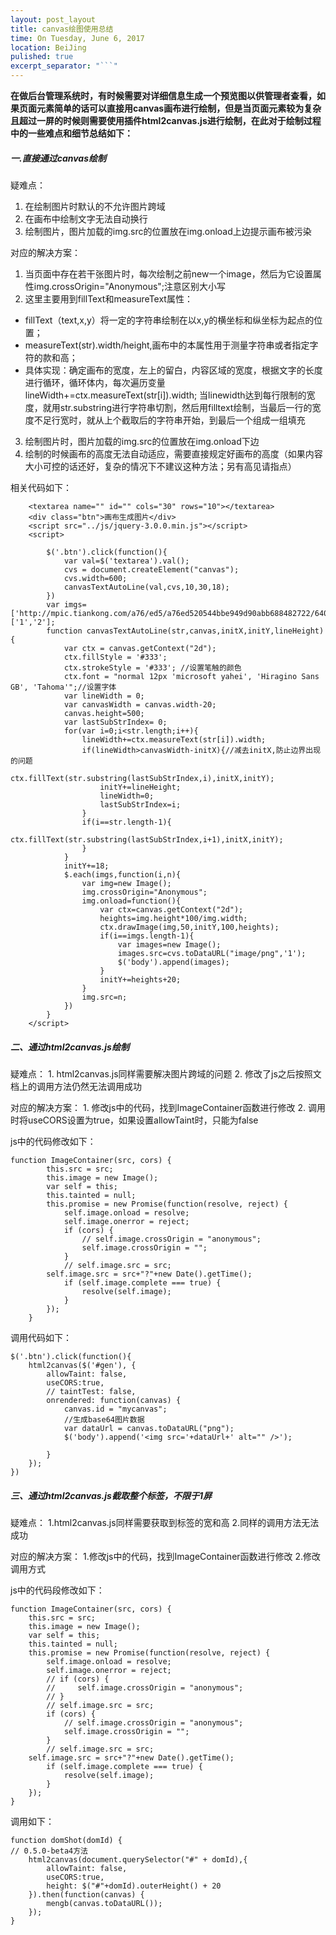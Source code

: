 ```yaml
---
layout: post_layout
title: canvas绘图使用总结
time: On Tuesday, June 6, 2017
location: BeiJing
pulished: true
excerpt_separator: "```"
---
```

<div style="word-spacing: 10px;font-weight: bold">在做后台管理系统时，有时候需要对详细信息生成一个预览图以供管理者查看，如果页面元素简单的话可以直接用canvas画布进行绘制，但是当页面元素较为复杂且超过一屏的时候则需要使用插件html2canvas.js进行绘制，在此对于绘制过程中的一些难点和细节总结如下：</div>

##### 一.直接通过canvas绘制

疑难点：
1.  在绘制图片时默认的不允许图片跨域
2.  在画布中绘制文字无法自动换行
3.  绘制图片，图片加载的img.src的位置放在img.onload上边提示画布被污染

对应的解决方案：
1. 当页面中存在若干张图片时，每次绘制之前new一个image，然后为它设置属性img.crossOrigin="Anonymous";注意区别大小写
2. 这里主要用到fillText和measureText属性：
 -  fillText（text,x,y）将一定的字符串绘制在以x,y的横坐标和纵坐标为起点的位置；
 - measureText(str).width/height,画布中的本属性用于测量字符串或者指定字符的款和高；
 - 具体实现：确定画布的宽度，左上的留白，内容区域的宽度，根据文字的长度进行循环，循环体内，每次遍历变量lineWidth+=ctx.measureText(str[i]).width; 当linewidth达到每行限制的宽度，就用str.substring进行字符串切割，然后用filltext绘制，当最后一行的宽度不足行宽时，就从上个截取后的字符串开始，到最后一个组成一组填充
3. 绘制图片时，图片加载的img.src的位置放在img.onload下边
4. 绘制的时候画布的高度无法自动适应，需要直接规定好画布的高度（如果内容大小可控的话还好，复杂的情况下不建议这种方法；另有高见请指点）
       
相关代码如下：
```
    <textarea name="" id="" cols="30" rows="10"></textarea>
    <div class="btn">画布生成图片</div>
    <script src="../js/jquery-3.0.0.min.js"></script>
    <script>  
    
        $('.btn').click(function(){
            var val=$('textarea').val();
            cvs = document.createElement("canvas");
            cvs.width=600;
            canvasTextAutoLine(val,cvs,10,30,18);
        })
        var imgs=['http://mpic.tiankong.com/a76/ed5/a76ed520544bbe949d90abb688482722/640.jpg','7.png','4.jpg'],data=['1','2'];
        function canvasTextAutoLine(str,canvas,initX,initY,lineHeight){
            var ctx = canvas.getContext("2d"); 
            ctx.fillStyle = '#333';
            ctx.strokeStyle = '#333'; //设置笔触的颜色
            ctx.font = "normal 12px 'microsoft yahei', 'Hiragino Sans GB', 'Tahoma'";//设置字体
            var lineWidth = 0;
            var canvasWidth = canvas.width-20; 
            canvas.height=500;
            var lastSubStrIndex= 0; 
            for(var i=0;i<str.length;i++){ 
                lineWidth+=ctx.measureText(str[i]).width; 
                if(lineWidth>canvasWidth-initX){//减去initX,防止边界出现的问题
                    ctx.fillText(str.substring(lastSubStrIndex,i),initX,initY);
                    initY+=lineHeight;
                    lineWidth=0;
                    lastSubStrIndex=i;
                } 
                if(i==str.length-1){
                    ctx.fillText(str.substring(lastSubStrIndex,i+1),initX,initY);
                }
            }
            initY+=18;
            $.each(imgs,function(i,n){
                var img=new Image();
                img.crossOrigin="Anonymous";
                img.onload=function(){
                    var ctx=canvas.getContext("2d");
                    heights=img.height*100/img.width;
                    ctx.drawImage(img,50,initY,100,heights);
                    if(i==imgs.length-1){
                        var images=new Image();
                        images.src=cvs.toDataURL("image/png",'1');
                        $('body').append(images);
                    }
                    initY+=heights+20;
                }
                img.src=n;
            })
        }
    </script>  
```
##### 二、通过html2canvas.js绘制
疑难点：
        1. html2canvas.js同样需要解决图片跨域的问题
        2. 修改了js之后按照文档上的调用方法仍然无法调用成功
        
对应的解决方案：
       1. 修改js中的代码，找到ImageContainer函数进行修改
       2. 调用时将useCORS设置为true，如果设置allowTaint时，只能为false
   
js中的代码修改如下：
```
function ImageContainer(src, cors) {
        this.src = src;
        this.image = new Image();
        var self = this;
        this.tainted = null;
        this.promise = new Promise(function(resolve, reject) {
            self.image.onload = resolve;
            self.image.onerror = reject;
            if (cors) {
                // self.image.crossOrigin = "anonymous";
                self.image.crossOrigin = "";
            }
            // self.image.src = src;
        self.image.src = src+"?"+new Date().getTime();
            if (self.image.complete === true) {
                resolve(self.image);
            }
        });
    } 
```  
调用代码如下：
```
$('.btn').click(function(){
    html2canvas($('#gen'), {
        allowTaint: false,
        useCORS:true,
        // taintTest: false,
        onrendered: function(canvas) {
            canvas.id = "mycanvas";
            //生成base64图片数据
            var dataUrl = canvas.toDataURL("png");
            $('body').append('<img src='+dataUrl+' alt="" />');
           
        }
    });
})
```
##### 三、通过html2canvas.js截取整个标签，不限于1屏
疑难点：
1.html2canvas.js同样需要获取到标签的宽和高
2.同样的调用方法无法成功

对应的解决方案：
1.修改js中的代码，找到ImageContainer函数进行修改
2.修改调用方式

js中的代码段修改如下：

```
function ImageContainer(src, cors) {
    this.src = src;
    this.image = new Image();
    var self = this;
    this.tainted = null;
    this.promise = new Promise(function(resolve, reject) {
        self.image.onload = resolve;
        self.image.onerror = reject;
        // if (cors) {
        //     self.image.crossOrigin = "anonymous";
        // }
        // self.image.src = src;
        if (cors) {
            // self.image.crossOrigin = "anonymous";
            self.image.crossOrigin = "";
        }
        // self.image.src = src;
    self.image.src = src+"?"+new Date().getTime();
        if (self.image.complete === true) {
            resolve(self.image);
        }
    });
}
```
调用如下：

```
function domShot(domId) {
// 0.5.0-beta4方法
    html2canvas(document.querySelector("#" + domId),{
        allowTaint: false,
        useCORS:true,
        height: $("#"+domId).outerHeight() + 20
    }).then(function(canvas) {
        mengb(canvas.toDataURL());
    });
}         
```



    

            
        
